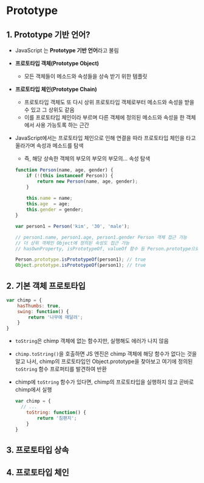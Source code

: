# Prototype

## 1. Prototype 기반 언어?

- JavaScript 는 **Prototype 기반 언어**라고 불림

- **프로토타입 객체(Prototype Object)**

  - 모든 객체들이 메소드와 속성들을 상속 받기 위한 템플릿
  
- **프로토타입 체인(Prototype Chain)**

  - 프로토타입 객체도 또 다시 상위 프로토타입 객체로부터 메소드와 속성을 받을 수 있고 그 상위도 같음
  - 이를 프로토타입 체인이라 부르며 다른 객체에 정의된 메소드와 속성을 한 객체에서 사용 가능토록 하는 근간

- JavaScript에서는 프로토타입 체인으로 인해 연결을 따라 프로토타입 체인을 타고 올라가며 속성과 메소드를 탐색

  - 즉, 해당 상속한 객체의 부모의 부모의 부모의... 속성 탐색

  ```javascript
  function Person(name, age, gender) {
      if (!(this instanceof Person)) {
          return new Person(name, age, gender);
      }
      
      this.name	= name;
      this.age	= age;
      this.gender = gender;
  }
  
  var person1 = Person('kim', '30', 'male');
  
  // person1.name, person1.age, person1.gender Person 객체 접근 가능
  // 더 상위 객체인 Object에 정의된 속성도 접근 가능
  // hasOwnProperty, isPrototypeOf, valueOf 함수 등 Person.prototype으로 사용 가능한 속성 확인
  
  Person.prototype.isPrototypeOf(person1); // true
  Object.prototype.isPrototypeOf(person1); // true
  ```


## 2. 기본 객체 프로토타입

```javascript
var chimp = {
    hasThumbs: true,
    swing: function() {
        return '나무에 매달려';
    }
}
```

- `toString`은 chimp 객체에 없는 함수지만, 실행해도 에러가 나지 않음

- `chimp.toString()`을 호출하면 JS 엔진은 chimp 객체에 해당 함수가 없다는 것을 알고 나서, chimp의 프로토타입인 Object.prototype을 찾아보고 여기에 정의된 `toString` 함수 프로퍼티를 발견하여 반환

- chimp에 `toString` 함수가 있다면, chimp의 프로토타입을 실행하지 않고 곧바로 chimp에서 실행

  ```javascript
  var chimp = {
  	// ...
      toString: function() {
          return '침팬지';
      }
  }
  ```

## 3. 프로토타입 상속

## 4. 프로토타입 체인



